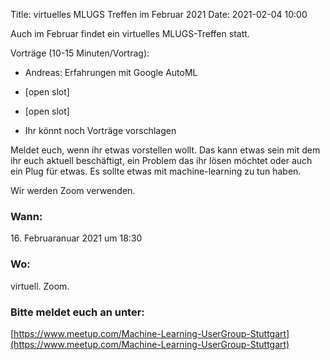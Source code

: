 Title: virtuelles MLUGS Treffen im Februar 2021
Date: 2021-02-04 10:00

Auch im Februar findet ein virtuelles MLUGS-Treffen statt.

Vorträge (10-15 Minuten/Vortrag):

- Andreas: Erfahrungen mit Google AutoML
- [open slot]
- [open slot]

- Ihr könnt noch Vorträge vorschlagen


Meldet euch, wenn ihr etwas vorstellen wollt.
Das kann etwas sein mit dem ihr euch aktuell beschäftigt, ein Problem das ihr lösen möchtet oder auch ein Plug für etwas.
Es sollte etwas mit machine-learning zu tun haben.

Wir werden Zoom verwenden.

### Wann:

<p>16. Februaranuar 2021 um 18:30</p>  

### Wo:

virtuell. Zoom.

### Bitte meldet euch an unter:
[https://www.meetup.com/Machine-Learning-UserGroup-Stuttgart](https://www.meetup.com/Machine-Learning-UserGroup-Stuttgart)
